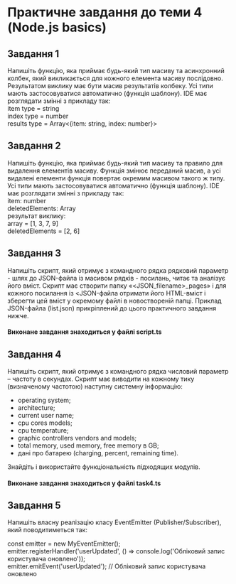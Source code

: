 # Практичне завдання до теми 4 (Node.js basics)

## Завдання 1
Напишіть функцію, яка приймає будь-який тип масиву та асинхронний колбек, який викликається для кожного елемента масиву послідовно. Результатом виклику має бути масив результатів колбеку. Усі типи мають застосовуватися автоматично (функція шаблону).
IDE має розглядати змінні з прикладу так: <br>
item type = string <br>
index type = number <br>
results type = Array<{item: string, index: number}>

## Завдання 2
Напишіть функцію, яка приймає будь-який тип масиву та правило для видалення елементів масиву. Функція змінює переданий масив, а усі видалені елементи функція повертає окремим масивом такого ж типу. Усі типи мають застосовуватися автоматично (функція шаблону).
IDE має розглядати змінні з прикладу так: <br>
item: number <br>
deletedElements: Array <br>
результат виклику: <br>
array = [1, 3, 7, 9] <br>
deletedElements = [2, 6] 

## Завдання 3
Напишіть скрипт, який отримує з командного рядка рядковий параметр - шлях до JSON-файла із масивом рядків - посилань, читає та аналізує його вміст. Скрипт має створити папку «<JSON_filename>_pages» і для кожного посилання із <JSON-файла отримати його HTML-вміст і зберегти цей вміст у окремому файлі в новоствореній папці. Приклад JSON-файла (list.json) прикріплений до цього практичного завдання нижче.
#### Виконане завдання знаходиться у файлі script.ts

## Завдання 4
Напишіть скрипт, який отримує з командного рядка числовий параметр – частоту в секундах. Скрипт має виводити на кожному тику (визначеному частотою) наступну системну інформацію:

- operating system;
- architecture;
- current user name;
- cpu cores models;
- cpu temperature;
- graphic controllers vendors and models;
- total memory, used memory, free memory в GB;
- дані про батарею (charging, percent, remaining time).

Знайдіть і використайте функціональність підходящих модулів.
#### Виконане завдання знаходиться у файлі task4.ts

## Завдання 5
Напишіть власну реалізацію класу EventEmitter (Publisher/Subscriber), який поводитиметься так:

const emitter = new MyEventEmitter(); <br>
emitter.registerHandler('userUpdated', () => console.log('Обліковий запис користувача оновлено')); <br>
emitter.emitEvent('userUpdated'); // Обліковий запис користувача оновлено